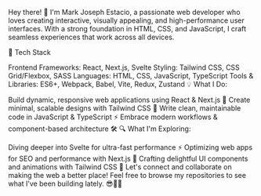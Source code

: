 

Hey there! 👋 I'm Mark Joseph Estacio, a passionate web developer who loves creating interactive, visually appealing, and high-performance user interfaces. 
With a strong foundation in HTML, CSS, and JavaScript, I craft seamless experiences that work across all devices.

🔧 Tech Stack

Frontend Frameworks: React, Next.js, Svelte
Styling: Tailwind CSS, CSS Grid/Flexbox, SASS
Languages: HTML, CSS, JavaScript, TypeScript
Tools & Libraries: ES6+, Webpack, Babel, Vite, Redux, Zustand
💡 What I Do:

Build dynamic, responsive web applications using React & Next.js 🚀
Create minimal, scalable designs with Tailwind CSS 🌱
Write clean, maintainable code in JavaScript & TypeScript ⚡
Embrace modern workflows & component-based architecture 🛠
🔍 What I'm Exploring:

Diving deeper into Svelte for ultra-fast performance ⚡
Optimizing web apps for SEO and performance with Next.js 🚀
Crafting delightful UI components and animations with Tailwind CSS 🎨
Let's connect and collaborate on making the web a better place! Feel free to browse my repositories to see what I’ve been building lately. 😎👨‍💻
<!---
MJEstacio/MJEstacio is a ✨ special ✨ repository because its `README.md` (this file) appears on your GitHub profile.
You can click the Preview link to take a look at your changes.
--->
